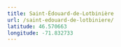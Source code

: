 ```yaml
---
title: Saint-Édouard-de-Lotbinière
url: /saint-edouard-de-lotbiniere/
latitude: 46.570663
longitude: -71.832733
---
```

